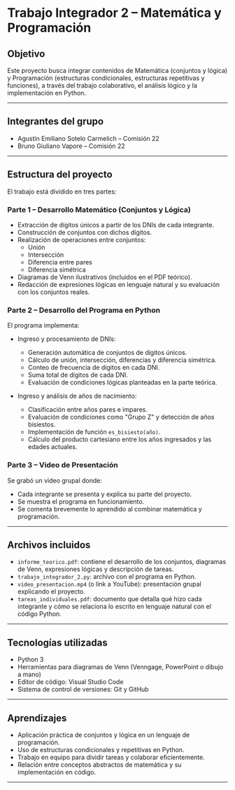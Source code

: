 # Trabajo Integrador 2 – Matemática y Programación

## Objetivo

Este proyecto busca integrar contenidos de Matemática (conjuntos y lógica) y Programación (estructuras condicionales, estructuras repetitivas y funciones), a través del trabajo colaborativo, el análisis lógico y la implementación en Python.

---

## Integrantes del grupo

- Agustín Emiliano Sotelo Carmelich – Comisión 22  
- Bruno Giuliano Vapore – Comisión 22

---

## Estructura del proyecto

El trabajo está dividido en tres partes:

### Parte 1 – Desarrollo Matemático (Conjuntos y Lógica)

- Extracción de dígitos únicos a partir de los DNIs de cada integrante.
- Construcción de conjuntos con dichos dígitos.
- Realización de operaciones entre conjuntos:
  - Unión
  - Intersección
  - Diferencia entre pares
  - Diferencia simétrica
- Diagramas de Venn ilustrativos (incluidos en el PDF teórico).
- Redacción de expresiones lógicas en lenguaje natural y su evaluación con los conjuntos reales.

### Parte 2 – Desarrollo del Programa en Python

El programa implementa:

- Ingreso y procesamiento de DNIs:
  - Generación automática de conjuntos de dígitos únicos.
  - Cálculo de unión, intersección, diferencias y diferencia simétrica.
  - Conteo de frecuencia de dígitos en cada DNI.
  - Suma total de dígitos de cada DNI.
  - Evaluación de condiciones lógicas planteadas en la parte teórica.

- Ingreso y análisis de años de nacimiento:
  - Clasificación entre años pares e impares.
  - Evaluación de condiciones como "Grupo Z" y detección de años bisiestos.
  - Implementación de función `es_bisiesto(año)`.
  - Cálculo del producto cartesiano entre los años ingresados y las edades actuales.

### Parte 3 – Video de Presentación

Se grabó un video grupal donde:

- Cada integrante se presenta y explica su parte del proyecto.
- Se muestra el programa en funcionamiento.
- Se comenta brevemente lo aprendido al combinar matemática y programación.

---

## Archivos incluidos

- `informe_teorico.pdf`: contiene el desarrollo de los conjuntos, diagramas de Venn, expresiones lógicas y descripción de tareas.
- `trabajo_integrador_2.py`: archivo con el programa en Python.
- `video_presentacion.mp4` (o link a YouTube): presentación grupal explicando el proyecto.
- `tareas_individuales.pdf`: documento que detalla qué hizo cada integrante y cómo se relaciona lo escrito en lenguaje natural con el código Python.

---

## Tecnologías utilizadas

- Python 3
- Herramientas para diagramas de Venn (Venngage, PowerPoint o dibujo a mano)
- Editor de código: Visual Studio Code
- Sistema de control de versiones: Git y GitHub

---

## Aprendizajes

- Aplicación práctica de conjuntos y lógica en un lenguaje de programación.
- Uso de estructuras condicionales y repetitivas en Python.
- Trabajo en equipo para dividir tareas y colaborar eficientemente.
- Relación entre conceptos abstractos de matemática y su implementación en código.

---
